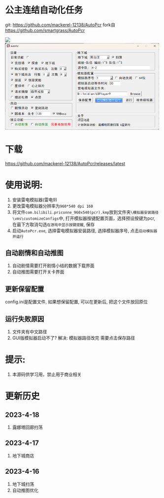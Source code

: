 # 公主连结自动化任务 
git: https://github.com/mackerel-12138/AutoPcr
fork自 https://github.com/smartgrass/AutoPcr

<img src="https://github.com/mackerel-12138/AutoPcr/blob/main/png/Top.png" width= "500"/>
<img src="https://github.com/mackerel-12138/AutoPcr/blob/main/png/GUIWindow.png" width= "500"/>

# 下载
https://github.com/mackerel-12138/AutoPcr/releases/latest

# 使用说明: 
1. 安装雷电模拟器(雷电9)
2. 更改雷电模拟器分辨率为```960*540 dpi 160```
3. 将文件```com.bilibili.priconne_960x540(pcr).kmp```放到文件夹```\模拟器安装路径\vms\customizeConfigs```中, 打开模拟器按键配置页面，选择预设按键为pcr, 在最下方取消勾选```在游戏中显示按键提醒```, 保存
4. 启动```AutoPcr.exe```, 选择雷电模拟器安装路径, 选择模拟器序号, 点击```启动模拟器并运行```

## 自动剧情和自动推图
1. 自动剧情需要打开剧情小结的数据下载界面
2. 自动推图需要打开关卡界面

## 更新保留配置
config.ini是配置文件, 如果想保留配置, 可以在更新后, 把这个文件放回原位

## 运行失败原因
1. 文件夹有中文路径
2. GUI版模拟器启动不了?  解决: 模拟器路径改完 需要点击保存路径

# 提示:
1. 本源码供学习用，禁止用于商业相关

# 更新历史
## 2023-4-18
1. 露娜塔回廊扫荡
## 2023-4-17
1. 地下城商店
## 2023-4-16
1. 地下城扫荡
2. 自动推图优化